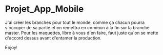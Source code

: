 # Projet_App_Mobile

J'ai créer les branches pour tout le monde, comme ça chacun pourra s'occuper de sa partie et on remettra en commun à la fin sur la branche master.
Pour les maquettes, libre à vous d'en faire, faut juste qu'on se mette d'accord dessus avant d'entamer la production.

Enjoy!

